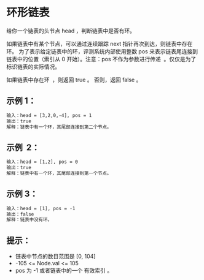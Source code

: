 # 环形链表

给你一个链表的头节点 head ，判断链表中是否有环。

如果链表中有某个节点，可以通过连续跟踪 next 指针再次到达，则链表中存在环。 为了表示给定链表中的环，评测系统内部使用整数 pos 来表示链表尾连接到链表中的位置（索引从 0 开始）。注意：pos 不作为参数进行传递  。仅仅是为了标识链表的实际情况。

如果链表中存在环  ，则返回 true 。 否则，返回 false 。



## 示例 1：

```txt
输入：head = [3,2,0,-4], pos = 1
输出：true
解释：链表中有一个环，其尾部连接到第二个节点。
```

## 示例  2：

```txt
输入：head = [1,2], pos = 0
输出：true
解释：链表中有一个环，其尾部连接到第一个节点。
```

## 示例 3：
```txt
输入：head = [1], pos = -1
输出：false
解释：链表中没有环。
```


## 提示：

-   链表中节点的数目范围是 [0, 104]
-   -105 <= Node.val <= 105
-   pos 为 -1 或者链表中的一个 有效索引 。


